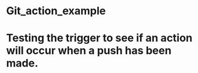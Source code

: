 # Git_action_example

# Testing the trigger to see if an action will occur when a push has been made. 

